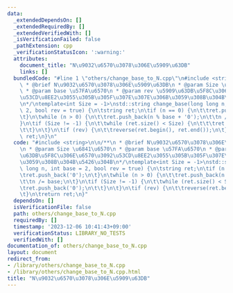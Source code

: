 ```yaml
---
data:
  _extendedDependsOn: []
  _extendedRequiredBy: []
  _extendedVerifiedWith: []
  _isVerificationFailed: false
  _pathExtension: cpp
  _verificationStatusIcon: ':warning:'
  attributes:
    document_title: "N\u9032\u6570\u3078\u306E\u5909\u63DB"
    links: []
  bundledCode: "#line 1 \"others/change_base_to_N.cpp\"\n#include <string>\n\n/**\n\
    \ * @brief N\u9032\u6570\u3078\u306E\u5909\u63DB\n * @param Size \u6841\u6570\n\
    \ * @param base \u57FA\u6570\n * @param rev \u5909\u63DB\u5F8C\u306E\u6570\u3092\
    \u53CD\u8EE2\u3055\u305B\u305F\u307E\u307E\u306B\u3059\u308B\u304B\u5426\u304B\
    \n*/\ntemplate<int Size = -1>\nstd::string change_base(long long n, int base =\
    \ 2, bool rev = true) {\n\tstring ret;\n\tif (n == 0) {\n\t\tret.push_back('0');\n\
    \t}\n\twhile (n > 0) {\n\t\tret.push_back(n % base + '0');\n\t\tn /= base;\n\t\
    }\n\tif (Size != -1) {\n\t\twhile (ret.size() < Size) {\n\t\t\tret.push_back('0');\n\
    \t\t}\n\t}\n\tif (rev) {\n\t\treverse(ret.begin(), ret.end());\n\t}\n\treturn\
    \ ret;\n}\n"
  code: "#include <string>\n\n/**\n * @brief N\u9032\u6570\u3078\u306E\u5909\u63DB\
    \n * @param Size \u6841\u6570\n * @param base \u57FA\u6570\n * @param rev \u5909\
    \u63DB\u5F8C\u306E\u6570\u3092\u53CD\u8EE2\u3055\u305B\u305F\u307E\u307E\u306B\
    \u3059\u308B\u304B\u5426\u304B\n*/\ntemplate<int Size = -1>\nstd::string change_base(long\
    \ long n, int base = 2, bool rev = true) {\n\tstring ret;\n\tif (n == 0) {\n\t\
    \tret.push_back('0');\n\t}\n\twhile (n > 0) {\n\t\tret.push_back(n % base + '0');\n\
    \t\tn /= base;\n\t}\n\tif (Size != -1) {\n\t\twhile (ret.size() < Size) {\n\t\t\
    \tret.push_back('0');\n\t\t}\n\t}\n\tif (rev) {\n\t\treverse(ret.begin(), ret.end());\n\
    \t}\n\treturn ret;\n}"
  dependsOn: []
  isVerificationFile: false
  path: others/change_base_to_N.cpp
  requiredBy: []
  timestamp: '2023-12-06 10:41:43+09:00'
  verificationStatus: LIBRARY_NO_TESTS
  verifiedWith: []
documentation_of: others/change_base_to_N.cpp
layout: document
redirect_from:
- /library/others/change_base_to_N.cpp
- /library/others/change_base_to_N.cpp.html
title: "N\u9032\u6570\u3078\u306E\u5909\u63DB"
---
```

